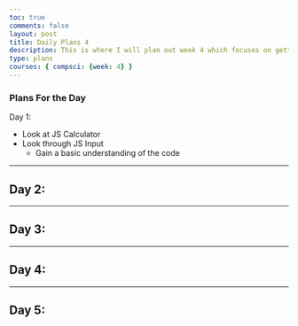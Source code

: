 ```yaml
---
toc: true
comments: false
layout: post
title: Daily Plans 4
description: This is where I will plan out week 4 which focuses on getting all the tools set up
type: plans
courses: { compsci: {week: 4} }
---
```

### Plans For the Day

Day 1:
- Look at JS Calculator
- Look through JS Input
    - Gain a basic understanding of the code

---
Day 2:
- 

---
Day 3:
- 

---
Day 4:
- 

---
Day 5:
-
